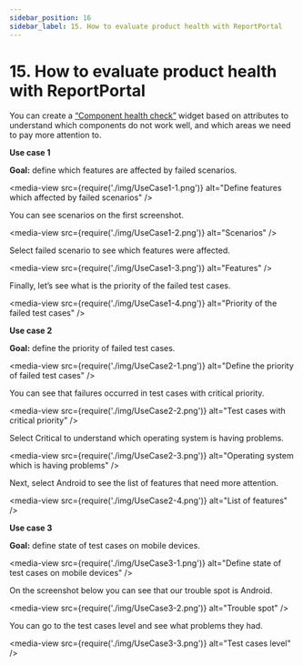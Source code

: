 ```yaml
---
sidebar_position: 16
sidebar_label: 15. How to evaluate product health with ReportPortal
---
```



# 15. How to evaluate product health with ReportPortal

You can create a [“Component health check”](/dashboards-and-widgets/ComponentHealthCheck) widget based on attributes to understand which components do not work well, and which areas we need to pay more attention to.

**Use case 1**

**Goal:** define which features are affected by failed scenarios.

<media-view src={require('./img/UseCase1-1.png')} alt="Define features which affected by failed scenarios" />

You can see scenarios on the first screenshot.

<media-view src={require('./img/UseCase1-2.png')} alt="Scenarios" />

Select failed scenario to see which features were affected.

<media-view src={require('./img/UseCase1-3.png')} alt="Features" />

Finally, let’s see what is the priority of the failed test cases.

<media-view src={require('./img/UseCase1-4.png')} alt="Priority of the failed test cases" />

**Use case 2**

**Goal:** define the priority of failed test cases.

<media-view src={require('./img/UseCase2-1.png')} alt="Define the priority of failed test cases" />

You can see that failures occurred in test cases with critical priority.

<media-view src={require('./img/UseCase2-2.png')} alt="Test cases with critical priority" />

Select Critical to understand which operating system is having problems.

<media-view src={require('./img/UseCase2-3.png')} alt="Operating system which is having problems" />

Next, select Android to see the list of features that need more attention.

<media-view src={require('./img/UseCase2-4.png')} alt="List of features" />

**Use case 3**

**Goal:** define state of test cases on mobile devices.

<media-view src={require('./img/UseCase3-1.png')} alt="Define state of test cases on mobile devices" />

On the screenshot below you can see that our trouble spot is Android.

<media-view src={require('./img/UseCase3-2.png')} alt="Trouble spot" />

You can go to the test cases level and see what problems they had.

<media-view src={require('./img/UseCase3-3.png')} alt="Test cases level" />